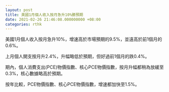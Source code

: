 ```yaml
---
layout: post
title: 美國1月個人收入按月急升10%勝預期
date: 2021-02-26 21:46:08.000000000 +08:00
categories: rthk
---
```


美國1月個人收入按月急升10%，增速高於市場預期的9.5%，並遠高於前1個月的0.6%。

上月個人開支按月升2.4%，升幅略低於預期，但好過前1個月的跌0.4%。

期內，個人消費支出(PCE)物價指數、核心PCE物價指數，按月升幅都稍為放緩至0.3%，核心數據略高於預期。

按年比較，PCE物價指數、核心PCE物價指數，增速都加快至1.5%。
